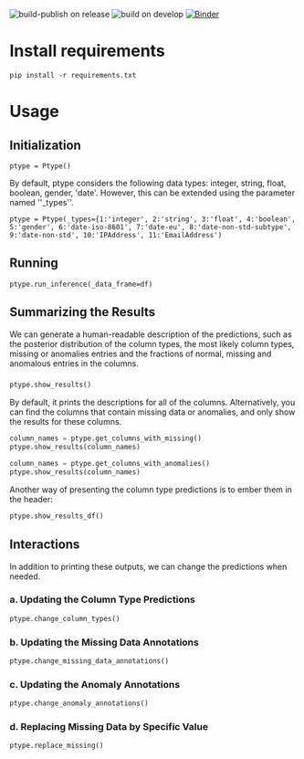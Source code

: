 ![build-publish on release](https://github.com/alan-turing-institute/ptype-dmkd/workflows/build-publish/badge.svg?branch=release)
![build on develop](https://github.com/alan-turing-institute/ptype-dmkd/workflows/build/badge.svg?branch=develop)
[![Binder](https://mybinder.org/badge_logo.svg)](https://mybinder.org/v2/gh/alan-turing-institute/ptype-dmkd/release?filepath=notebooks%2Fdemo.ipynb)

# Install requirements
```
pip install -r requirements.txt
```

# Usage
## Initialization
```
ptype = Ptype()
```
By default, ptype considers the following data types: integer, string, float, boolean, gender, 'date'. However, this can be extended using the parameter named ''_types''.


```
ptype = Ptype(_types={1:'integer', 2:'string', 3:'float', 4:'boolean', 5:'gender', 6:'date-iso-8601', 7:'date-eu', 8:'date-non-std-subtype', 9:'date-non-std', 10:'IPAddress', 11:'EmailAddress')
```

## Running
```
ptype.run_inference(_data_frame=df)
```

## Summarizing the Results
We can generate a human-readable description of the predictions, such as the posterior distribution of the column types, the most likely column types, missing or anomalies entries and the fractions of normal, missing and anomalous entries in the columns.

###
```python
ptype.show_results()
```
By default, it prints the descriptions for all of the columns. Alternatively, you can find the columns that contain missing data or anomalies, and only show the results for these columns.
```python
column_names = ptype.get_columns_with_missing()
ptype.show_results(column_names)
```


```python
column_names = ptype.get_columns_with_anomalies()
ptype.show_results(column_names)
```

Another way of presenting the column type predictions is to ember them in the header:
```python
ptype.show_results_df()
```

## Interactions
In addition to printing these outputs, we can change the predictions when needed.

### a. Updating the Column Type Predictions
```python
ptype.change_column_types()
```

### b. Updating the Missing Data Annotations
```python
ptype.change_missing_data_annotations()
```

### c. Updating the Anomaly Annotations
```python
ptype.change_anomaly_annotations()
```

### d. Replacing Missing Data by Specific Value
```python
ptype.replace_missing()
```
